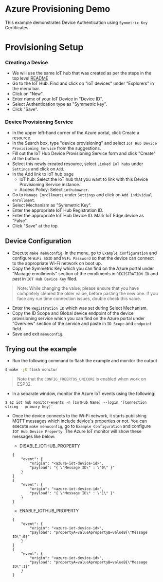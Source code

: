 # Azure Provisioning Demo

This example demonstrates Device Authentication using `Symmetric Key` Certificates.

# Provisioning Setup

### Creating a Device

- We will use the same IoT hub that was created as per the steps in the top level [README](../../README.md#setting-up-azure-iot-hub)
- Go to the IoT Hub. Find and click on "IoT devices" under "Explorers" in the menu bar.
- Click on "New".
- Enter name of your IoT Device in "Device ID".
- Select Authentication type as "Symmetric key".
- Click "Save".

### Device Provisioning Service

- In the upper left-hand corner of the Azure portal, click Create a resource.
- In the Search box, type "device provisioning" and select `IoT Hub Device Provisioning Service` from the suggestions.
- Fill out the IoT Hub Device Provisioning Service form and click "Create" at the bottom.
- Select this newly created resource, select `Linked IoT hubs` under `Settings` and click on `Add`.
- In the Add link to IoT hub page
	- IoT hub: Select the IoT hub that you want to link with this Device Provisioning Service instance.
   - Access Policy: Select `iothubowner`.
- Go to `Manage Enrollments` under `Settings` and click on `Add individual enrollment`.
- Select Mechanism as "Symmetric Key".
- Enter the appropriate IoT Hub Registration ID.
- Enter the appropriate IoT Hub Device ID. Mark IoT Edge device as "False".
- Click "Save" at the top.

## Device Configuration

- Execute `make menuconfig`. In the menu, go to `Example Configuration` and configure `WiFi SSID` and `WiFi Password` so that the device can connect to the appropriate Wi-Fi network on boot up.
- Copy the Symmetric Key which you can find on the Azure portal under "Manage enrollments" section of the enrollments in `REGISTRATION ID` and past in `IOT Hub Device Key` filed.

> Note: While changing the value, please ensure that you have completely cleared the older value, before pasting the new one. If you face any run time connection issues, double check this value.

- Enter the `Registration ID` which was set during Select Mechanism.
- Copy the ID Scope and Global device endpoint of the device provisioning service which you can find on the Azure portal under "Overview" section of the service and paste in `ID Scope` and `endpoint` field.
- Save and exit `menuconfig`.

## Trying out the example

- Run the following command to flash the example and monitor the output

``` bash
$ make -j8 flash monitor
```
> Note that the `CONFIG_FREERTOS_UNICORE` is enabled when work on ESP32.

- In a separate window, monitor the Azure IoT events using the following:

```
$ az iot hub monitor-events -n [IoTHub Name] --login '[Connection string - primary key]'
```

- Once the device connects to the Wi-Fi network, it starts publishing MQTT messages which include device's properties or not. You can execute `make menuconfig`, go to `Example Configuration` and configure `IOT Hub Device Property`. The Azure IoT monitor will show these messages like below:

	- DISABLE\_IOTHUB_PROPERTY
	
	```
	{
	    "event": {
	        "origin": "<azure-iot-device-id>",
	        "payload": "{ \"Message ID\" : \"0\" }"
	    }
	}
	{
	    "event": {
	        "origin": "<azure-iot-device-id>",
	        "payload": "{ \"Message ID\" : \"1\" }"
	    }
	}
	
	```
	- ENABLE\_IOTHUB_PROPERTY
	
	```
	{
	    "event": {
	        "origin": "<azure-iot-device-id>",
	        "payload": "propertyA=valueApropertyB=valueB{\"Message ID\":0}"
	    }
	}
	{
	    "event": {
	        "origin": "<azure-iot-device-id>",
	        "payload": "propertyA=valueApropertyB=valueB{\"Message ID\":1}"
	    }
	}
	```